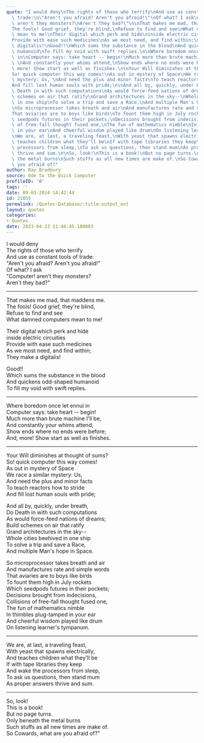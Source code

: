 ```yaml
---
quote: "I would deny\nThe rights of those who terrify\nAnd use as constant tools of\
  \ trade:\n\"Aren't you afraid? Aren't you afraid!\"\nOf what? I ask\n\"Computer!\
  \ aren't they monsters?\nAren't they bad?\"\n\nThat makes me mad, that maddens me.\n\
  The fools! Good grief, they're blind,\nRefuse to find and see\nWhat damned computer\
  \ mean to me!\nTheir digital which perk and hide\ninside electric circuitries\n\
  Provide with ease such medicines\nAs we most need, and find within;\nThey make a\
  \ digitalis!\nGood!!\nWhich sums the substance in the blood\nAnd quickens odd-shaped\
  \ humanoid\nTo fill my void with swift replies.\n\nWhere boredom once let ennui\
  \ in\nComputer says: take heart -- begin!\nMuch more than brute machine I'll be,\
  \ \nAnd constantly your whims attend,\nShow ends where no ends were before;\nAnd,\
  \ more! Show start as well as finishes.\n\nYour Will diminishes at thought of sums?\n\
  So! quick computer this way comes!\nAs out in mystery of Space\nWe race a similar\
  \ mystery: Us, \nAnd need the plus and minor facts\nTo teach reactors how to stride\n\
  And fill lost human souls with pride;\n\nAnd all by, quickly, under breath,\nDo\
  \ Death in with such computations\nAs would force-feed nations of dreams;\nBuild\
  \ schemes on air that ratify\nGrand architectures in the sky--\nWhole cities beehived\
  \ in one ship\nTo solve a trip and save a Race,\nAnd multiple Man's hope in Space.\n\
  \nSo microprocessor takes breath and air\nAnd manufactures rate and simple words\n\
  That aviaries are to boys like birds\nTo fount them high in July rockets\nWhich\
  \ seedpods futures in their pockets;\nDecisions brought from indecisions,\nCollisions\
  \ of free-fall thought fused one,\nThe fun of mathematics nimble\nIn thimbles plug-tamped\
  \ in your ear\nAnd cheerful wisdom played like drum\nOn listening learner's tympanum.\n\
  \nWe are, at last, a traveling feast,\nWith yeast that spawns electrically,\nAnd\
  \ teaches children what they'll be\nIf with tape libraries they keep\nAnd wake the\
  \ processors from sleep,\nTo ask us questions, then stand mum\nAs proper answers\
  \ thrive and sum.\n\nSo, look!\nThis is a book!\nBut no page turns.\nOnly beneath\
  \ the metal burns\nSuch stuffs as all new times are make of.\nSo Cowards, what are\
  \ you afraid of?"
author: Ray Bradbury
source: Ode to the Quick Computer
profileID: '0'
tags: ''
date: 09-03-2014 14:42:44
id: 21055
permalink: /Quotes-Database/:title:output_ext
layout: quotes
categories:
- Quotes
date: 2023-04-23 11:44:45.180083
---
```

I would deny\
The rights of those who terrify\
And use as constant tools of trade:\
"Aren't you afraid? Aren't you afraid!"\
Of what? I ask\
"Computer! aren't they monsters?\
Aren't they bad?"

---

That makes me mad, that maddens me.\
The fools! Good grief, they're blind,\
Refuse to find and see\
What damned computers mean to me!

Their digital which perk and hide\
inside electric circuities\
Provide with ease such medicines\
As we most need, and find within;\
They make a digitalis!

Good!!\
Which sums the substance in the blood\
And quickens odd-shaped humanoid\
To fill my void with swift replies.

---

Where boredom once let ennui in\
Computer says: take heart -- begin!\
Much more than brute machine I'll be,\
And constantly your whims attend,\
Show ends where no ends were before;\
And, more! Show start as well as finishes.

---

Your Will diminishes at thought of sums?\
So! quick computer this way comes!\
As out in mystery of Space\
We race a similar mystery: Us,\
And need the plus and minor facts\
To teach reactors how to stride\
And fill lost human souls with pride;

And all by, quickly, under breath,\
Do Death in with such computations\
As would force-feed nations of dreams;\
Build schemes on air that ratify\
Grand architectures in the sky--\
Whole cities beehived in one ship\
To solve a trip and save a Race,\
And multiple Man's hope in Space.

So microprocessor takes breath and air\
And manufactures rate and simple words\
That aviaries are to boys like birds\
To fount them high in July rockets\
Which seedpods futures in their pockets;\
Decisions brought from indecisions,\
Collisions of free-fall thought fused one,\
The fun of mathematics nimble\
In thimbles plug-tamped in your ear\
And cheerful wisdom played like drum\
On listening learner's tympanum.

---

We are, at last, a traveling feast,\
With yeast that spawns electrically,\
And teaches children what they'll be\
If with tape libraries they keep\
And wake the processors from sleep,\
To ask us questions, then stand mum\
As proper answers thrive and sum.

---

So, look!\
This is a book!\
But no page turns.\
Only beneath the metal burns\
Such stuffs as all new times are make of.\
So Cowards, what are you afraid of?"
